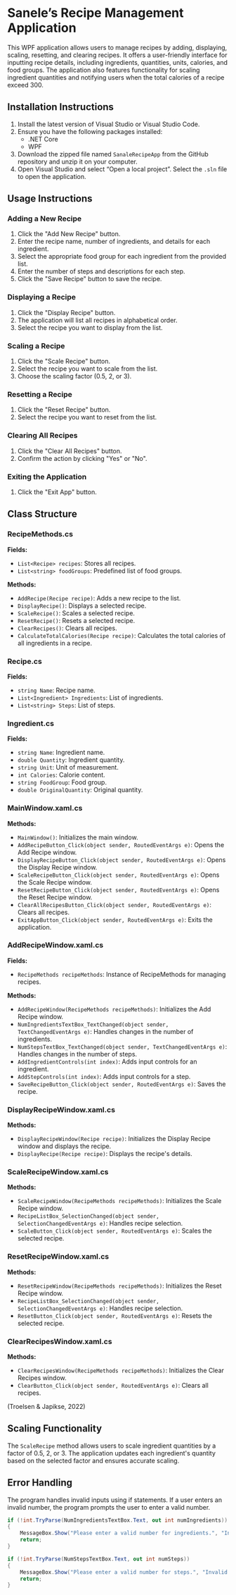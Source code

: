 # Sanele’s Recipe Management Application

This WPF application allows users to manage recipes by adding, displaying, scaling, resetting, and clearing recipes. It offers a user-friendly interface for inputting recipe details, including ingredients, quantities, units, calories, and food groups. The application also features functionality for scaling ingredient quantities and notifying users when the total calories of a recipe exceed 300.

## Installation Instructions

1. Install the latest version of Visual Studio or Visual Studio Code.
2. Ensure you have the following packages installed:
   - .NET Core
   - WPF
3. Download the zipped file named `SanaleRecipeApp` from the GitHub repository and unzip it on your computer.
4. Open Visual Studio and select “Open a local project”. Select the `.sln` file to open the application.

## Usage Instructions

### Adding a New Recipe

1. Click the "Add New Recipe" button.
2. Enter the recipe name, number of ingredients, and details for each ingredient.
3. Select the appropriate food group for each ingredient from the provided list.
4. Enter the number of steps and descriptions for each step.
5. Click the "Save Recipe" button to save the recipe.

### Displaying a Recipe

1. Click the "Display Recipe" button.
2. The application will list all recipes in alphabetical order.
3. Select the recipe you want to display from the list.

### Scaling a Recipe

1. Click the "Scale Recipe" button.
2. Select the recipe you want to scale from the list.
3. Choose the scaling factor (0.5, 2, or 3).

### Resetting a Recipe

1. Click the "Reset Recipe" button.
2. Select the recipe you want to reset from the list.

### Clearing All Recipes

1. Click the "Clear All Recipes" button.
2. Confirm the action by clicking "Yes" or "No".

### Exiting the Application

1. Click the "Exit App" button.

## Class Structure

### RecipeMethods.cs

**Fields:**
- `List<Recipe> recipes`: Stores all recipes.
- `List<string> foodGroups`: Predefined list of food groups.

**Methods:**
- `AddRecipe(Recipe recipe)`: Adds a new recipe to the list.
- `DisplayRecipe()`: Displays a selected recipe.
- `ScaleRecipe()`: Scales a selected recipe.
- `ResetRecipe()`: Resets a selected recipe.
- `ClearRecipes()`: Clears all recipes.
- `CalculateTotalCalories(Recipe recipe)`: Calculates the total calories of all ingredients in a recipe.

### Recipe.cs

**Fields:**
- `string Name`: Recipe name.
- `List<Ingredient> Ingredients`: List of ingredients.
- `List<string> Steps`: List of steps.

### Ingredient.cs

**Fields:**
- `string Name`: Ingredient name.
- `double Quantity`: Ingredient quantity.
- `string Unit`: Unit of measurement.
- `int Calories`: Calorie content.
- `string FoodGroup`: Food group.
- `double OriginalQuantity`: Original quantity.

### MainWindow.xaml.cs

**Methods:**
- `MainWindow()`: Initializes the main window.
- `AddRecipeButton_Click(object sender, RoutedEventArgs e)`: Opens the Add Recipe window.
- `DisplayRecipeButton_Click(object sender, RoutedEventArgs e)`: Opens the Display Recipe window.
- `ScaleRecipeButton_Click(object sender, RoutedEventArgs e)`: Opens the Scale Recipe window.
- `ResetRecipeButton_Click(object sender, RoutedEventArgs e)`: Opens the Reset Recipe window.
- `ClearAllRecipesButton_Click(object sender, RoutedEventArgs e)`: Clears all recipes.
- `ExitAppButton_Click(object sender, RoutedEventArgs e)`: Exits the application.

### AddRecipeWindow.xaml.cs

**Fields:**
- `RecipeMethods recipeMethods`: Instance of RecipeMethods for managing recipes.

**Methods:**
- `AddRecipeWindow(RecipeMethods recipeMethods)`: Initializes the Add Recipe window.
- `NumIngredientsTextBox_TextChanged(object sender, TextChangedEventArgs e)`: Handles changes in the number of ingredients.
- `NumStepsTextBox_TextChanged(object sender, TextChangedEventArgs e)`: Handles changes in the number of steps.
- `AddIngredientControls(int index)`: Adds input controls for an ingredient.
- `AddStepControls(int index)`: Adds input controls for a step.
- `SaveRecipeButton_Click(object sender, RoutedEventArgs e)`: Saves the recipe.

### DisplayRecipeWindow.xaml.cs

**Methods:**
- `DisplayRecipeWindow(Recipe recipe)`: Initializes the Display Recipe window and displays the recipe.
- `DisplayRecipe(Recipe recipe)`: Displays the recipe's details.

### ScaleRecipeWindow.xaml.cs

**Methods:**
- `ScaleRecipeWindow(RecipeMethods recipeMethods)`: Initializes the Scale Recipe window.
- `RecipeListBox_SelectionChanged(object sender, SelectionChangedEventArgs e)`: Handles recipe selection.
- `ScaleButton_Click(object sender, RoutedEventArgs e)`: Scales the selected recipe.

### ResetRecipeWindow.xaml.cs

**Methods:**
- `ResetRecipeWindow(RecipeMethods recipeMethods)`: Initializes the Reset Recipe window.
- `RecipeListBox_SelectionChanged(object sender, SelectionChangedEventArgs e)`: Handles recipe selection.
- `ResetButton_Click(object sender, RoutedEventArgs e)`: Resets the selected recipe.

### ClearRecipesWindow.xaml.cs

**Methods:**
- `ClearRecipesWindow(RecipeMethods recipeMethods)`: Initializes the Clear Recipes window.
- `ClearButton_Click(object sender, RoutedEventArgs e)`: Clears all recipes.

(Troelsen & Japikse, 2022)


## Scaling Functionality

The `ScaleRecipe` method allows users to scale ingredient quantities by a factor of 0.5, 2, or 3. The application updates each ingredient's quantity based on the selected factor and ensures accurate scaling.

## Error Handling

The program handles invalid inputs using if statements. If a user enters an invalid number, the program prompts the user to enter a valid number.

```csharp
if (!int.TryParse(NumIngredientsTextBox.Text, out int numIngredients))
{
    MessageBox.Show("Please enter a valid number for ingredients.", "Invalid Input", MessageBoxButton.OK, MessageBoxImage.Error);
    return;
}

if (!int.TryParse(NumStepsTextBox.Text, out int numSteps))
{
    MessageBox.Show("Please enter a valid number for steps.", "Invalid Input", MessageBoxButton.OK, MessageBoxImage.Error);
    return;
}
